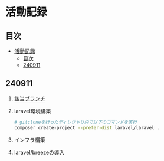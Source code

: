 # 活動記録

## 目次

- [活動記録](#活動記録)
  - [目次](#目次)
  - [240911](#240911)

## 240911

1. [該当ブランチ](https://github.com/nekkiChan/Portfolio/tree/240911)

2. laravel環境構築

    ```bash
    # gitcloneを行ったディレクトリ内で以下のコマンドを実行
    composer create-project --prefer-dist laravel/laravel .
    ```

3. インフラ構築

4. laravel/breezeの導入
